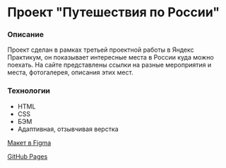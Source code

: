 # Проект "Путешествия по России"

### Описание
Проект сделан в рамках третьей проектной работы в Яндекс Практикум, он показывает интересные места в России куда можно поехать. На сайте представлены ссылки на разные мероприятия и места, фотогалерея, описания этих мест.

### Технологии
- HTML
- CSS
- БЭМ
- Адаптивная, отзывчивая верстка



[Макет в Figma](https://www.figma.com/file/5S2WSbEFL6awjVWJ0NWL8Q/Sprint-3_-Russia-_-desktop-mobile?node-id=28503%3A0)

[GitHub Pages](https://andrey-goryachev.github.io/russian-travel/)
